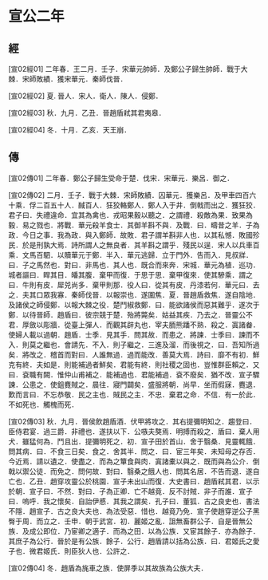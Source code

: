 # 宣公二年

## 經 <a name="07Xuan02Jing"></a>

<a name="07Xuan02Jing01">[宣02經01]</a> 二年春．王二月．壬子．宋華元帥師．及鄭公子歸生帥師．戰于大棘．宋師敗績．獲宋華元．秦師伐晉．

<a name="07Xuan02Jing02">[宣02經02]</a> 夏. 晉人．宋人．衛人．陳人．侵鄭．

<a name="07Xuan02Jing03">[宣02經03]</a> 秋．九月．乙丑．晉趙盾弒其君夷皋．

<a name="07Xuan02Jing04">[宣02經04]</a> 冬．十月．乙亥．天王崩．

## 傳 <a name="07Xuan02Zhuan"></a>

<a name="07Xuan02Zhuan01">[宣02傳01]</a> 二年春．鄭公子歸生受命于楚．伐宋．宋華元．樂呂．御之．

<a name="07Xuan02Zhuan02">[宣02傳02]</a> 二月．壬子．戰于大棘．宋師敗績．囚華元．獲樂呂．及甲車四百六十乘．俘二百五十人．馘百人．狂狡輅鄭人．鄭人入于井．倒戟而出之．獲狂狡．君子曰．失禮違命．宜其為禽也．戎昭果毅以聽之．之謂禮．殺敵為果．致果為毅．易之戮也．將戰．華元殺羊食士．其御羊斟不與．及戰．曰．疇昔之羊．子為政．今日之事．我為政．與入鄭師．故敗．君子謂羊斟非人也．以其私憾．敗國殄民．於是刑孰大焉．詩所謂人之無良者．其羊斟之謂乎．殘民以逞．宋人以兵車百乘．文馬百駟．以贖華元于鄭．半入．華元逃歸．立于門外．告而入．見叔牂．曰．子之馬然也．對曰．非馬也．其人也．既合而來奔．宋城．華元為植．巡功．城者謳曰．睅其目．皤其腹．棄甲而復．于思于思．棄甲復來．使其驂乘．謂之曰．牛則有皮．犀兕尚多．棄甲則那．役人曰．從其有皮．丹漆若何．華元曰．去之．夫其口眾我寡．秦師伐晉．以報崇也．遂圍焦．夏．晉趙盾救焦．遂自陰地．及諸侯之師侵鄭．以報大棘之役．楚鬥椒救鄭．曰．能欲諸侯而惡其難乎．遂次于鄭．以待晉師．趙盾曰．彼宗競于楚．殆將斃矣．姑益其疾．乃去之．晉靈公不君．厚斂以彫牆．從臺上彈人．而觀其辟丸也．宰夫胹熊蹯不熟．殺之．寘諸畚．使婦人載以過朝．趙盾．士季．見其手．問其故．而患之．將諫．士季曰．諫而不入．則莫之繼也．會請先．不入．則子繼之．三進及溜．而後視之．曰．吾知所過矣．將改之．稽首而對曰．人誰無過．過而能改．善莫大焉．詩曰．靡不有初．鮮克有終．夫如是．則能補過者鮮矣．君能有終．則社稷之固也．豈惟群臣賴之．又曰．袞職有闕．惟仲山甫補之．能補過也．君能補過．袞不廢矣．猶不改．宣子驟諫．公患之．使鉏麑賊之．晨往．寢門闢矣．盛服將朝．尚早．坐而假寐．麑退．歎而言曰．不忘恭敬．民之主也．賊民之主．不忠．棄君之命．不信．有一於此．不如死也．觸槐而死．

<a name="07Xuan02Zhuan03">[宣02傳03]</a> 秋．九月．晉侯飲趙盾酒．伏甲將攻之．其右提彌明知之．趨登曰．臣侍君宴．過三爵．非禮也．遂扶以下．公嗾夫獒焉．明搏而殺之．盾曰．棄人用犬．雖猛何為．鬥且出．提彌明死之．初．宣子田於首山．舍于翳桑．見靈輒餓．問其病．曰．不食三日矣．食之．舍其半．問之．曰．宦三年矣．未知母之存否．今近焉．請以遺之．使盡之．而為之簞食與肉．寘諸橐以與之．既而與為公介．倒戟以禦公徒．而免之．問何故．對曰．翳桑之餓人也．問其名居．不告而退．遂自亡也．乙丑．趙穿攻靈公於桃園．宣子未出山而復．大史書曰．趙盾弒其君．以示於朝．宣子曰．不然．對曰．子為正卿．亡不越竟．反不討賊．非子而誰．宣子曰．嗚呼．我之懷矣．自詒伊慼．其我之謂矣．孔子曰．董狐．古之良史也．書法不隱．趙宣子．古之良大夫也．為法受惡．惜也．越竟乃免．宣子使趙穿逆公子黑臀于周．而立之．壬申．朝于武宮．初．麗姬之亂．詛無畜群公子．自是晉無公族．及成公即位．乃宦卿之適子．而為之田．以為公族．又宦其餘子．亦為餘子．其庶子為公行．晉於是有公族．餘子．公行．趙盾請以括為公族．曰．君姬氏之愛子也．微君姬氏．則臣狄人也．公許之．

<a name="07Xuan02Zhuan04">[宣02傳04]</a> 冬．趙盾為旄車之族．使屏季以其故族為公族大夫．

